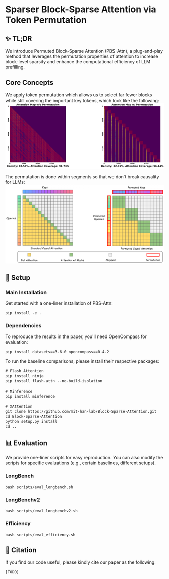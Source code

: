 # Sparser Block-Sparse Attention via Token Permutation

## ✨ TL;DR
We introduce Permuted Block-Sparse Attention (PBS-Attn), a plug-and-play method that leverages the permutation properties of attention to increase block-level sparsity and enhance the computational efficiency of LLM prefilling.

## Core Concepts
We apply token permutation which allows us to select far fewer blocks while still covering the important key tokens, which look like the following:
![attn_map](./assets/attn_map.png)

The permutation is done within segments so that we don't break causality for LLMs:
![pbs_attn](./assets/pbs_attn.png)


## 🚀 Setup
### Main Installation
Get started with a one-liner installation of PBS-Attn:
```
pip install -e .
```
### Dependencies
To reproduce the results in the paper, you'll need OpenCompass for evaluation:
```
pip install datasets==3.6.0 opencompass==0.4.2
```

To run the baseline comparisons, please install their respective packages:
```
# Flash Attention
pip install ninja
pip install flash-attn --no-build-isolation

# Minference
pip install minference

# XAttention 
git clone https://github.com/mit-han-lab/Block-Sparse-Attention.git
cd Block-Sparse-Attention
python setup.py install
cd ..
```

## 📊 Evaluation
We provide one-liner scripts for easy reproduction. You can also modify the scripts for specific evaluations (e.g., certain baselines, different setups).
### LongBench
```
bash scripts/eval_longbench.sh
```
### LongBenchv2
```
bash scripts/eval_longbenchv2.sh
```
### Efficiency
```
bash scripts/eval_efficiency.sh
```
## 📜 Citation
If you find our code useful, please kindly cite our paper as the following:
```
[TODO]
```